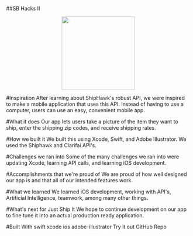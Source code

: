 ##SB Hacks II 
<p align="center">
  <img src="http://i.imgur.com/k0qUuJ8.png" width="200" height="200" align:"left"/>
</p>

#Inspiration
After learning about ShipHawk's robust API, we were inspired to make a mobile application that uses this API. Instead of having to use a computer, users can use an easy, convenient mobile app.

#What it does
Our app lets users take a picture of the item they want to ship, enter the shipping zip codes, and receive shipping rates.

#How we built it
We built this using Xcode, Swift, and Adobe Illustrator. We used the Shiphawk and Clarifai API's.

#Challenges we ran into
Some of the many challenges we ran into were updating Xcode, learning API calls, and learning iOS development.

#Accomplishments that we're proud of
We are proud of how well designed our app is and that all of our intended features work.

#What we learned
We learned iOS development, working with API's, Artificial Intelligence, teamwork, among many other things.

#What's next for Just Ship It
We hope to continue development on our app to fine tune it into an actual production ready application.

#Built With
swift
xcode
ios
adobe-illustrator
Try it out
 GitHub Repo
